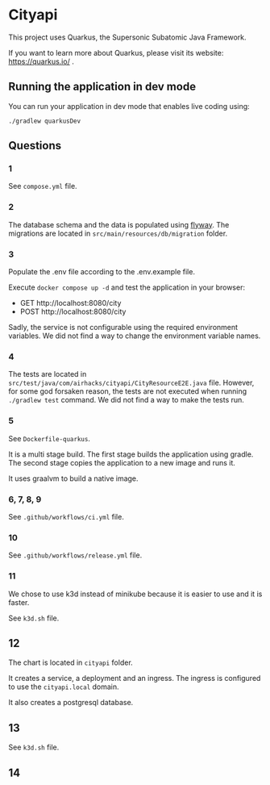 # Cityapi

This project uses Quarkus, the Supersonic Subatomic Java Framework.

If you want to learn more about Quarkus, please visit its website: https://quarkus.io/ .

## Running the application in dev mode

You can run your application in dev mode that enables live coding using:
```shell script
./gradlew quarkusDev
```

## Questions

### 1

See `compose.yml` file.

### 2

The database schema and the data is populated using [flyway](https://flywaydb.org/).
The migrations are located in `src/main/resources/db/migration` folder.

### 3

Populate the .env file according to the .env.example file.

Execute `docker compose up -d` and test the application in your browser:

- GET http://localhost:8080/city
- POST http://localhost:8080/city

Sadly, the service is not configurable using the required environment variables. We did not find a way
to change the environment variable names.

### 4

The tests are located in `src/test/java/com/airhacks/cityapi/CityResourceE2E.java` file. However, for some
god forsaken reason, the tests are not executed when running `./gradlew test` command. We did not find a way
to make the tests run.

### 5

See `Dockerfile-quarkus`.

It is a multi stage build. The first stage builds the application using gradle. The second stage copies the
application to a new image and runs it.

It uses graalvm to build a native image.

### 6, 7, 8, 9

See `.github/workflows/ci.yml` file.

### 10

See `.github/workflows/release.yml` file.

### 11

We chose to use k3d instead of minikube because it is easier to use and it is faster.

See `k3d.sh` file.

## 12

The chart is located in `cityapi` folder.

It creates a service, a deployment and an ingress. The ingress is configured to use the `cityapi.local` domain.

It also creates a postgresql database.

## 13

See `k3d.sh` file.

## 14
